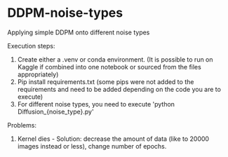 # DDPM-noise-types
Applying simple DDPM onto different noise types

Execution steps:
1. Create either a .venv or conda environment. (It is possible to run on Kaggle if combined into one notebook or sourced from the files appropriately)
2. Pip install requirements.txt (some pips were not added to the requirements and need to be added depending on the code you are to execute)
3. For different noise types, you need to execute 'python Diffusion_{noise_type}.py'


Problems:
1. Kernel dies - Solution: decrease the amount of data (like to 20000 images instead or less), change number of epochs.
